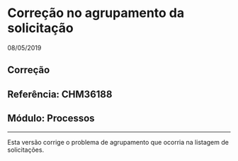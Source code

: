 # Correção no agrupamento da solicitação
08/05/2019
## Correção
## Referência: CHM36188
## Módulo: Processos
***

Esta versão corrige o problema de agrupamento que ocorria na listagem de solicitações.